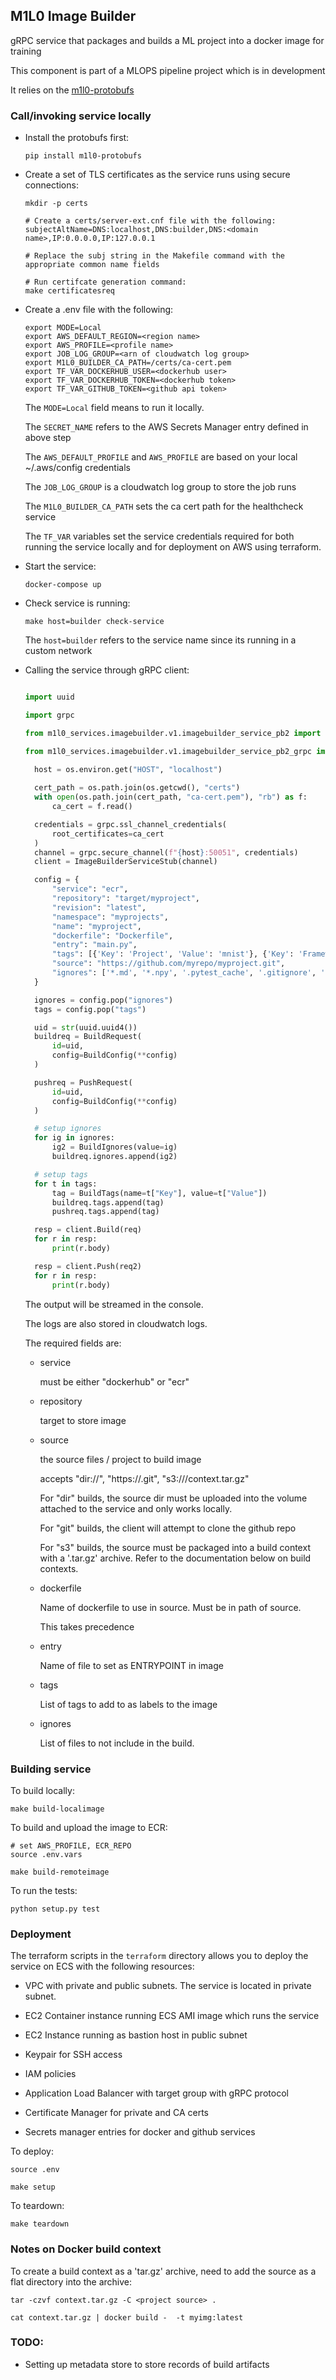 ## M1L0 Image Builder

gRPC service that packages and builds a ML project into a docker image for training

This component is part of a MLOPS pipeline project which is in development

It relies on the [m1l0-protobufs](https://github.com/m1l0ai/m1l0-protobufs)


### Call/invoking service locally

* Install the protobufs first:
  ```
  pip install m1l0-protobufs
  ```

* Create a set of TLS certificates as the service runs using secure connections:
  ```
  mkdir -p certs

  # Create a certs/server-ext.cnf file with the following:
  subjectAltName=DNS:localhost,DNS:builder,DNS:<domain name>,IP:0.0.0.0,IP:127.0.0.1

  # Replace the subj string in the Makefile command with the appropriate common name fields

  # Run certifcate generation command:
  make certificatesreq
  ```

* Create a .env file with the following:
  ```
  export MODE=Local
  export AWS_DEFAULT_REGION=<region name>
  export AWS_PROFILE=<profile name>
  export JOB_LOG_GROUP=<arn of cloudwatch log group>
  export M1L0_BUILDER_CA_PATH=/certs/ca-cert.pem
  export TF_VAR_DOCKERHUB_USER=<dockerhub user>
  export TF_VAR_DOCKERHUB_TOKEN=<dockerhub token>
  export TF_VAR_GITHUB_TOKEN=<github api token>
  ```

  The `MODE=Local` field means to run it locally.

  The `SECRET_NAME` refers to the AWS Secrets Manager entry defined in above step

  The `AWS_DEFAULT_PROFILE` and `AWS_PROFILE` are based on your local ~/.aws/config credentials

  
  The `JOB_LOG_GROUP` is a cloudwatch log group to store the job runs

  The `M1L0_BUILDER_CA_PATH` sets the ca cert path for the healthcheck service

  The `TF_VAR` variables set the service credentials required for both running the service locally and for deployment on AWS using terraform.


* Start the service:
  ```
  docker-compose up
  ```

* Check service is running:
  ```
  make host=builder check-service
  ```

  The `host=builder` refers to the service name since its running in a custom network

* Calling the service through gRPC client:
  ```python

  import uuid

  import grpc

  from m1l0_services.imagebuilder.v1.imagebuilder_service_pb2 import BuildRequest, BuildResponse, PushRequest, PushResponse, BuildTags, BuildIgnores, BuildConfig

  from m1l0_services.imagebuilder.v1.imagebuilder_service_pb2_grpc import ImageBuilderServiceStub

    host = os.environ.get("HOST", "localhost")
    
    cert_path = os.path.join(os.getcwd(), "certs")
    with open(os.path.join(cert_path, "ca-cert.pem"), "rb") as f:
        ca_cert = f.read()

    credentials = grpc.ssl_channel_credentials(
        root_certificates=ca_cert
    )
    channel = grpc.secure_channel(f"{host}:50051", credentials)
    client = ImageBuilderServiceStub(channel)

    config = {
        "service": "ecr",
        "repository": "target/myproject",
        "revision": "latest",
        "namespace": "myprojects",
        "name": "myproject",
        "dockerfile": "Dockerfile",
        "entry": "main.py",
        "tags": [{'Key': 'Project', 'Value': 'mnist'}, {'Key': 'Framework', 'Value': 'tensorflow-cpu-2.4.0'}],
        "source": "https://github.com/myrepo/myproject.git",
        "ignores": ['*.md', '*.npy', '.pytest_cache', '.gitignore', '.git', '__pycache__', '*.pyc', 'tmp*', 'checkpoints*', 'models*', 'backups', 'checkpoints', '*.tar.gz', "data"]
    }

    ignores = config.pop("ignores")
    tags = config.pop("tags")

    uid = str(uuid.uuid4())
    buildreq = BuildRequest(
        id=uid,
        config=BuildConfig(**config)
    )

    pushreq = PushRequest(
        id=uid,
        config=BuildConfig(**config)
    )

    # setup ignores
    for ig in ignores:
        ig2 = BuildIgnores(value=ig)
        buildreq.ignores.append(ig2)

    # setup tags
    for t in tags:
        tag = BuildTags(name=t["Key"], value=t["Value"])
        buildreq.tags.append(tag)
        pushreq.tags.append(tag)

    resp = client.Build(req)
    for r in resp:
        print(r.body)

    resp = client.Push(req2)
    for r in resp:
        print(r.body)
  ```

  The output will be streamed in the console.

  The logs are also stored in cloudwatch logs.

  The required fields are:

  * service

    must be either "dockerhub" or "ecr"

  * repository

    target to store image

  * source

    the source files / project to build image

    accepts "dir://<source>", "https://<github repo>.git", "s3://<bucket>/context.tar.gz"

    For "dir" builds, the source dir must be uploaded into the volume attached to the service and only works locally.

    For "git" builds, the client will attempt to clone the github repo

    For "s3" builds, the source must be packaged into a build context with a '.tar.gz' archive. Refer to the documentation below on build contexts.

  * dockerfile

    Name of dockerfile to use in source. Must be in path of source.

    This takes precedence

  * entry

    Name of file to set as ENTRYPOINT in image

  * tags

    List of tags to add to as labels to the image

  * ignores

    List of files to not include in the build.


### Building service

To build locally:
```
make build-localimage
```

To build and upload the image to ECR:
```
# set AWS_PROFILE, ECR_REPO
source .env.vars 

make build-remoteimage
```

To run the tests:
```
python setup.py test
```

### Deployment

The terraform scripts in the `terraform` directory allows you to deploy the service on ECS with the following resources:


* VPC with private and public subnets. The service is located in private subnet.

* EC2 Container instance running ECS AMI image which runs the service

* EC2 Instance running as bastion host in public subnet

* Keypair for SSH access

* IAM policies

* Application Load Balancer with target group with gRPC protocol

* Certificate Manager for private and CA certs

* Secrets manager entries for docker and github services

To deploy:
```
source .env

make setup
```

To teardown:
```
make teardown
```

### Notes on Docker build context

To create a build context as a 'tar.gz' archive, need to add the source as a flat directory into the archive:

```
tar -czvf context.tar.gz -C <project source> .

cat context.tar.gz | docker build -  -t myimg:latest
```

### TODO:

* Setting up metadata store to store records of build artifacts